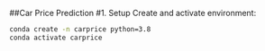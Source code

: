 ##Car Price Prediction
#1. Setup
Create and activate environment:
```bash
conda create -n carprice python=3.8
conda activate carprice

